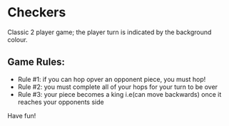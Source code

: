 # Checkers
Classic 2 player game; the player turn is indicated by the background colour. 

## Game Rules:
- Rule #1: if you can hop opver an opponent piece, you must hop!
- Rule #2: you must complete all of your hops for your turn to be over
- Rule #3: your piece becomes a king i.e(can move backwards) once it reaches your opponents side

Have fun!

